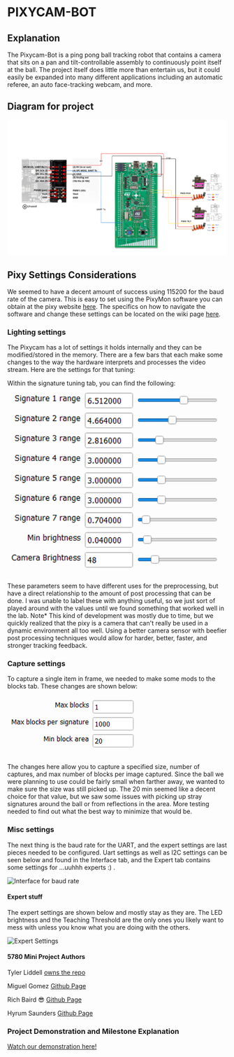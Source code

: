 # PIXYCAM-BOT

## Explanation

The Pixycam-Bot is a ping pong ball tracking robot that contains a camera that sits on a pan and tilt-controllable assembly to continuously point itself at the ball. The project itself does little more than entertain us, but it could easily be expanded into many different applications including an automatic referee, an auto face-tracking webcam, and more.

## Diagram for project
![Pixy Diagram](https://github.com/tybliddell/5780_MiniProject/blob/main/Pinout_Project_Diagram.png)

## Pixy Settings Considerations

We seemed to have a decent amount of success using 115200 for the baud rate of the camera. This is easy to set using the PixyMon software you can obtain at the pixy website [here](https://pixycam.com/downloads-pixy1/). The specifics on how to navigate the software and change these settings can be located on the wiki page [here](https://docs.pixycam.com/wiki/doku.php?id=wiki:v1:porting_guide). 

### Lighting settings

The Pixycam has a lot of settings it holds internally and they can be modified/stored in the memory. There are a few bars that each make some changes to the way the hardware interprets and processes the video stream. Here are the settings for that tuning:


Within the signature tuning tab, you can find the following:
![Signature Tuining params](https://github.com/tybliddell/5780_MiniProject/blob/main/signature_tune.png)

These parameters seem to have different uses for the preprocessing, but have a direct relationship to the amount of post processing that can be done. I was unable to label these with anything useful, so we just sort of played around with the values until we found something that worked well in the lab. Note* This kind of development was mostly due to time, but we quickly realized that the pixy is a camera that can't really be used in a dynamic environment all too well. Using a better camera sensor with beefier post processing techniques would allow for harder, better, faster, and stronger tracking feedback. 

### Capture settings

To capture a single item in frame, we needed to make some mods to the blocks tab. These changes are shown below:

![Changes for Blocks settings](https://github.com/tybliddell/5780_MiniProject/blob/main/BlocksVals.png)

The changes here allow you to capture a specified size, number of captures, and max number of blocks per image captured. Since the ball we were planning to use could be fairly small when farther away, we wanted to make sure the size was still picked up. The 20 min seemed like a decent choice for that value, but we saw some issues with picking up stray signatures around the ball or from reflections in the area. More testing needed to find out what the best way to minimize that would be. 

### Misc settings

The next thing is the baud rate for the UART, and the expert settings are last pieces needed to be configured. Uart settings as well as I2C settings can be seen below and found in the Interface tab, and the Expert tab contains some settings for ...uuhhh experts :) . 

![Interface for baud rate]()

#### Expert stuff

The expert settings are shown below and mostly stay as they are. The LED brightness and the Teaching Threshold are the only ones you likely want to mess with unless you know what you are doing with the others. 

![Expert Settings]()


#### 5780 Mini Project Authors
Tyler Liddell [owns the repo](https://github.com/tybliddell)

Miguel Gomez [Github Page](https://github.com/Mgomez-01)

Rich Baird 😎 [Github Page](https://github.com/richbai90)

Hyrum Saunders [Github Page](https://github.com/hyrum-saunders)

### Project Demonstration and Milestone Explanation
[Watch our demonstration here!](https://youtu.be/rSYqTkc3UDk)
